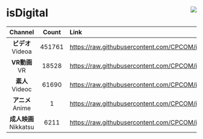 # isDigital <img align="right" src="https://img.shields.io/github/last-commit/CPCOM/isDigital"/>  
  
| Channel | Count | Link |  
| :-----: | :---: | :--- |  
|**ビデオ**<br />Videoa | 451761 | https://raw.githubusercontent.com/CPCOM/isDigital/main/Videoa.txt |  
|**VR動画**<br />VR | 18528 | https://raw.githubusercontent.com/CPCOM/isDigital/main/VR.txt |  
|**素人**<br />Videoc | 61690 | https://raw.githubusercontent.com/CPCOM/isDigital/main/Videoc.txt |  
|**アニメ**<br />Anime | 1 | https://raw.githubusercontent.com/CPCOM/isDigital/main/Anime.txt |  
|**成人映画**<br />Nikkatsu | 6211 | https://raw.githubusercontent.com/CPCOM/isDigital/main/Nikkatsu.txt |  